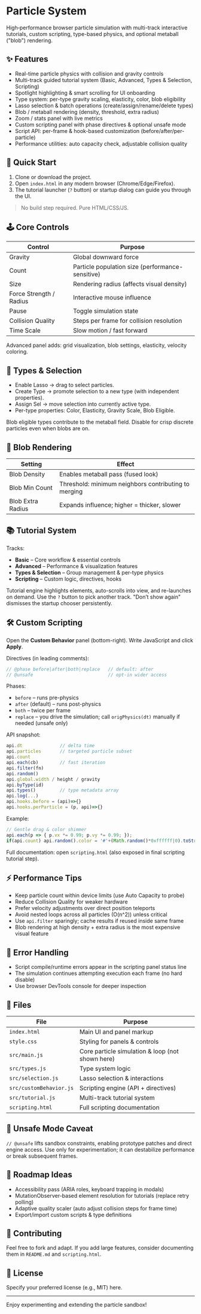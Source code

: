 # Particle System

High‑performance browser particle simulation with multi-track interactive tutorials, custom scripting, type-based physics, and optional metaball ("blob") rendering.

## ✨ Features
- Real-time particle physics with collision and gravity controls
- Multi-track guided tutorial system (Basic, Advanced, Types & Selection, Scripting)
- Spotlight highlighting & smart scrolling for UI onboarding
- Type system: per-type gravity scaling, elasticity, color, blob eligibility
- Lasso selection & batch operations (create/assign/rename/delete types)
- Blob / metaball rendering (density, threshold, extra radius)
- Zoom / stats panel with live metrics
- Custom scripting panel with phase directives & optional unsafe mode
- Script API: per-frame & hook-based customization (before/after/per-particle)
- Performance utilities: auto capacity check, adjustable collision quality

## 🚀 Quick Start
1. Clone or download the project.
2. Open `index.html` in any modern browser (Chrome/Edge/Firefox).
3. The tutorial launcher (`?` button) or startup dialog can guide you through the UI.

> No build step required. Pure HTML/CSS/JS.

## 🕹 Core Controls
| Control | Purpose |
|---------|---------|
| Gravity | Global downward force |
| Count | Particle population size (performance-sensitive) |
| Size | Rendering radius (affects visual density) |
| Force Strength / Radius | Interactive mouse influence |
| Pause | Toggle simulation state |
| Collision Quality | Steps per frame for collision resolution |
| Time Scale | Slow motion / fast forward |

Advanced panel adds: grid visualization, blob settings, elasticity, velocity coloring.

## 🧪 Types & Selection
- Enable Lasso → drag to select particles.
- Create Type → promote selection to a new type (with independent properties).
- Assign Sel → move selection into currently active type.
- Per-type properties: Color, Elasticity, Gravity Scale, Blob Eligible.

Blob eligible types contribute to the metaball field. Disable for crisp discrete particles even when blobs are on.

## 🧬 Blob Rendering
| Setting | Effect |
|---------|--------|
| Blob Density | Enables metaball pass (fused look) |
| Blob Min Count | Threshold: minimum neighbors contributing to merging |
| Blob Extra Radius | Expands influence; higher = thicker, slower |

## 📚 Tutorial System
Tracks:
- **Basic** – Core workflow & essential controls
- **Advanced** – Performance & visualization features
- **Types & Selection** – Group management & per-type physics
- **Scripting** – Custom logic, directives, hooks

Tutorial engine highlights elements, auto-scrolls into view, and re-launches on demand. Use the `?` button to pick another track. "Don’t show again" dismisses the startup chooser persistently.

## 🛠 Custom Scripting
Open the **Custom Behavior** panel (bottom-right). Write JavaScript and click **Apply**.

Directives (in leading comments):
```js
// @phase before|after|both|replace   // default: after
// @unsafe                            // opt-in wider access
```
Phases:
- `before` – runs pre-physics
- `after` (default) – runs post-physics
- `both` – twice per frame
- `replace` – you drive the simulation; call `origPhysics(dt)` manually if needed (unsafe only)

API snapshot:
```js
api.dt              // delta time
api.particles       // targeted particle subset
api.count
api.each(cb)        // fast iteration
api.filter(fn)
api.random()
api.global.width / height / gravity
api.byType(id)
api.types()         // type metadata array
api.log(...)
api.hooks.before = (api)=>{}
api.hooks.perParticle = (p, api)=>{}
```
Example:
```js
// Gentle drag & color shimmer
api.each(p => { p.vx *= 0.99; p.vy *= 0.99; });
if(api.count) api.random().color = '#'+(Math.random()*0xffffff|0).toString(16).padStart(6,'0');
```
Full documentation: open `scripting.html` (also exposed in final scripting tutorial step).

## ⚡ Performance Tips
- Keep particle count within device limits (use Auto Capacity to probe)
- Reduce Collision Quality for weaker hardware
- Prefer velocity adjustments over direct position teleports
- Avoid nested loops across all particles (O(n^2)) unless critical
- Use `api.filter` sparingly; cache results if reused inside same frame
- Blob rendering at high density + extra radius is the most expensive visual feature

## 🐞 Error Handling
- Script compile/runtime errors appear in the scripting panel status line
- The simulation continues attempting execution each frame (no hard disable)
- Use browser DevTools console for deeper inspection

## 📄 Files
| File | Purpose |
|------|---------|
| `index.html` | Main UI and panel markup |
| `style.css` | Styling for panels & controls |
| `src/main.js` | Core particle simulation & loop (not shown here) |
| `src/types.js` | Type system logic |
| `src/selection.js` | Lasso selection & interactions |
| `src/customBehavior.js` | Scripting engine (API + directives) |
| `src/tutorial.js` | Multi-track tutorial system |
| `scripting.html` | Full scripting documentation |

## 🔐 Unsafe Mode Caveat
`// @unsafe` lifts sandbox constraints, enabling prototype patches and direct engine access. Use only for experimentation; it can destabilize performance or break subsequent frames.

## 🧭 Roadmap Ideas
- Accessibility pass (ARIA roles, keyboard trapping in modals)
- MutationObserver-based element resolution for tutorials (replace retry polling)
- Adaptive quality scaler (auto adjust collision steps for frame time)
- Export/import custom scripts & type definitions

## 🧩 Contributing
Feel free to fork and adapt. If you add large features, consider documenting them in `README.md` and `scripting.html`.

## 📜 License
Specify your preferred license (e.g., MIT) here.

---
Enjoy experimenting and extending the particle sandbox!
